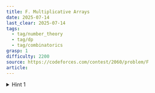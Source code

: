 ```yaml
---
title: F. Multiplicative Arrays
date: 2025-07-14
last_clear: 2025-07-14
tags:
  - tag/number_theory
  - tag/dp
  - tag/combinatorics
grasp: 1
difficulty: 2200
source: https://codeforces.com/contest/2060/problem/F
article:
---
```

<details>
<summary>Hint 1</summary>
想想看一个数最多有几个质因数
</details>
